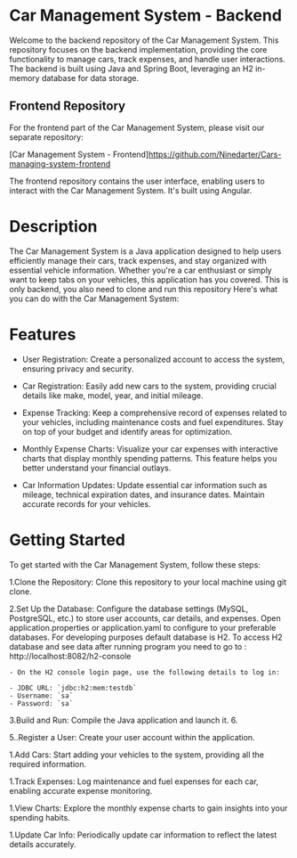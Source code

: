 # Car Management System - Backend

Welcome to the backend repository of the Car Management System. This repository focuses on the backend implementation, providing the core functionality to manage cars, track expenses, and handle user interactions. The backend is built using Java and Spring Boot, leveraging an H2 in-memory database for data storage.

## Frontend Repository

For the frontend part of the Car Management System, please visit our separate repository:

[Car Management System - Frontend]https://github.com/Ninedarter/Cars-managing-system-frontend

The frontend repository contains the user interface, enabling users to interact with the Car Management System. It's built using Angular.
# Description
The Car Management System is a Java application designed to help users efficiently manage their cars, track expenses, and stay organized with essential vehicle information. Whether you're a car enthusiast or simply want to keep tabs on your vehicles, this application has you covered. This is only backend, you also need to clone and run this repository Here's what you can do with the Car Management System:

# Features
- User Registration: Create a personalized account to access the system, ensuring privacy and security.

- Car Registration: Easily add new cars to the system, providing crucial details like make, model, year, and initial mileage.

- Expense Tracking: Keep a comprehensive record of expenses related to your vehicles, including maintenance costs and fuel expenditures. Stay on top of your budget and identify areas for optimization.

- Monthly Expense Charts: Visualize your car expenses with interactive charts that display monthly spending patterns. This feature helps you better understand your financial outlays.

- Car Information Updates: Update essential car information such as mileage, technical expiration dates, and insurance dates. Maintain accurate records for your vehicles.


#  Getting Started
To get started with the Car Management System, follow these steps:

1.Clone the Repository: Clone this repository to your local machine using git clone.

2.Set Up the Database: Configure the database settings (MySQL, PostgreSQL, etc.) to store user accounts, car details, and expenses. Open application.properties or application.yaml to configure to your preferable databases.
For developing purposes  default database is H2.
To access H2 database and see data after running program you need to go to :
http://localhost:8082/h2-console

    - On the H2 console login page, use the following details to log in:

    - JDBC URL: `jdbc:h2:mem:testdb`
    - Username: `sa`
    - Password: `sa`
3.Build and Run: Compile the Java application and launch it.
6.

5..Register a User: Create your user account within the application.

1.Add Cars: Start adding your vehicles to the system, providing all the required information.

1.Track Expenses: Log maintenance and fuel expenses for each car, enabling accurate expense monitoring.

1.View Charts: Explore the monthly expense charts to gain insights into your spending habits.

1.Update Car Info: Periodically update car information to reflect the latest details accurately.
